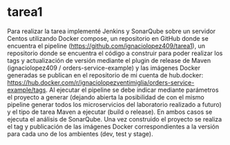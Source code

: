 # tarea1
Para realizar la tarea implementé Jenkins y SonarQube sobre un servidor Centos utilizando Docker compose, un repositorio en GitHub donde se encuentra el pipeline (https://github.com/ignaciolopez409/tarea1), un repositorio donde se encuentra el código a construir para poder realizar los tags y actualización de versión mediante el plugin de release de Maven (ignaciolopez409 / orders-service-example) y las imágenes Docker generadas se publican en el repositorio de mi cuenta de hub.docker: https://hub.docker.com/r/ignaciolopezventimiglia/orders-service-example/tags. 
Al ejecutar el pipeline se debe indicar mediante parámetros el proyecto a generar (dejando abierta la posibilidad de con el mismo pipeline generar todos los microservicios del laboratorio realizado a futuro) y el tipo de tarea Maven a ejecutar (build o release). En ambos casos se ejecuta el análisis de SonarQube. Una vez construido el proyecto se realiza el tag y publicación de las imágenes Docker correspondientes a la versión para cada uno de los ambientes (dev, test y stage).

